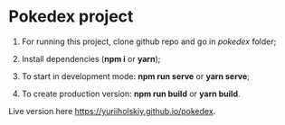 # Pokedex project

1. For running this project, clone github repo and go in _pokedex_ folder;

2. Install dependencies (**npm i** or **yarn**);

3. To start in development mode: **npm run serve** or **yarn serve**;

4. To create production version: **npm run build** or **yarn build**.

Live version here https://yuriiholskiy.github.io/pokedex.
